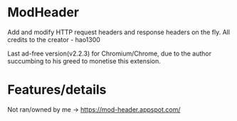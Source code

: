 # ModHeader
Add and modify HTTP request headers and response headers on the fly. All credits to the creator - hao1300


Last ad-free version(v2.2.3) for Chromium/Chrome, due to the author succumbing to his greed to monetise this extension.

# Features/details

Not ran/owned by me -> https://mod-header.appspot.com/


